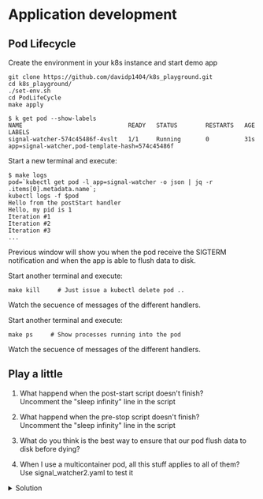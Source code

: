 # Application development
## Pod Lifecycle

Create the environment in your k8s instance and start demo app
```
git clone https://github.com/davidp1404/k8s_playground.git
cd k8s_playground/
./set-env.sh
cd PodLifeCycle
make apply

$ k get pod --show-labels 
NAME                              READY   STATUS        RESTARTS   AGE   LABELS
signal-watcher-574c45486f-4vslt   1/1     Running       0          31s   app=signal-watcher,pod-template-hash=574c45486f
```
Start a new terminal and execute:
```
$ make logs
pod=`kubectl get pod -l app=signal-watcher -o json | jq -r .items[0].metadata.name`;
kubectl logs -f $pod
Hello from the postStart handler
Hello, my pid is 1
Iteration #1
Iteration #2
Iteration #3
...
```
Previous window will show you when the pod receive the SIGTERM notification and when the app is able to flush data to disk.

Start another terminal and execute:
```
make kill     # Just issue a kubectl delete pod ..
```
Watch the secuence of messages of the different handlers.

Start another terminal and execute:
```
make ps     # Show processes running into the pod
```
Watch the secuence of messages of the different handlers.

## Play a little

1. What happend when the post-start script doesn't finish?    
Uncomment the "sleep infinity" line in the script

2. What happend when the pre-stop script doesn't finish?    
Uncomment the "sleep infinity" line in the script

3. What do you think is the best way to ensure that our pod flush data to disk before dying?

4. When I use a multicontainer pod, all this stuff applies to all of them?    
Use signal_watcher2.yaml to test it


<details close>
<summary> Solution</summary>
<br>

1. The post-start hook is blocking
2. The pre-stop hook is not blocking, the pod will be killed after grace-period expire
3. The developer has the key, the orchestator (=kubelet) can't know what stage the app is and need to take a decission, as late after grace-period.
4. Yes, the TERM signal is propagated to all containers (pid=1), but be aware that you must ensure it reaches all the processes running in your containers. 